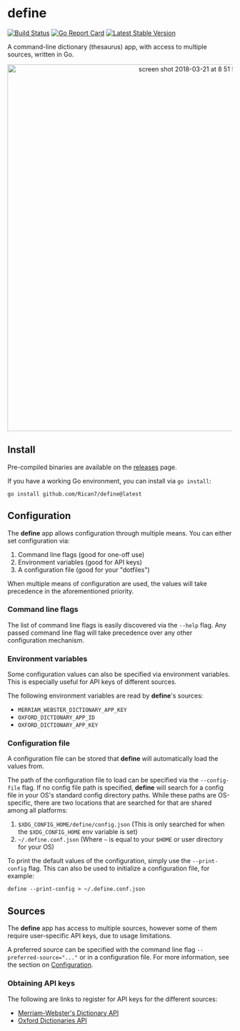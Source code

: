 # define

[![Build Status](https://github.com/Rican7/define/actions/workflows/main.yml/badge.svg?branch=master)](https://github.com/Rican7/define/actions/workflows/main.yml)
[![Go Report Card](https://goreportcard.com/badge/github.com/Rican7/define)](https://goreportcard.com/report/github.com/Rican7/define)
[![Latest Stable Version](https://img.shields.io/github/release/Rican7/define.svg?style=flat)](https://github.com/Rican7/define/releases)

A command-line dictionary (thesaurus) app, with access to multiple sources, written in Go.

<p align="center">
    <img width="822" alt="screen shot 2018-03-21 at 8 51 54 pm" src="https://user-images.githubusercontent.com/742384/37749239-b1b2804e-2d4c-11e8-9e20-f14d1431bbaf.png">
</p>


## Install

Pre-compiled binaries are available on the [releases](https://github.com/Rican7/define/releases) page.

If you have a working Go environment, you can install via `go install`:

```shell
go install github.com/Rican7/define@latest
```


## Configuration

The **define** app allows configuration through multiple means. You can either set configuration via:

1. Command line flags (good for one-off use)
2. Environment variables (good for API keys)
3. A configuration file (good for your "dotfiles")

When multiple means of configuration are used, the values will take precedence in the aforementioned priority.


### Command line flags

The list of command line flags is easily discovered via the `--help` flag. Any passed command line flag will take precedence over any other configuration mechanism.

### Environment variables

Some configuration values can also be specified via environment variables. This is especially useful for API keys of different sources.

The following environment variables are read by **define**'s sources:

- `MERRIAM_WEBSTER_DICTIONARY_APP_KEY`
- `OXFORD_DICTIONARY_APP_ID`
- `OXFORD_DICTIONARY_APP_KEY`

### Configuration file

A configuration file can be stored that **define** will automatically load the values from.

The path of the configuration file to load can be specified via the `--config-file` flag. If no config file path is specified, **define** will search for a config file in your OS's standard config directory paths. While these paths are OS-specific, there are two locations that are searched for that are shared among all platforms:

1. `$XDG_CONFIG_HOME/define/config.json` (This is only searched for when the `$XDG_CONFIG_HOME` env variable is set)
2. `~/.define.conf.json` (Where `~` is equal to your `$HOME` or user directory for your OS)

To print the default values of the configuration, simply use the `--print-config` flag. This can also be used to initialize a configuration file, for example:

```shell
define --print-config > ~/.define.conf.json
```


## Sources

The **define** app has access to multiple sources, however some of them require user-specific API keys, due to usage limitations.

A preferred source can be specified with the command line flag `--preferred-source="..."` or in a configuration file. For more information, see the section on [Configuration](#configuration).

### Obtaining API keys

The following are links to register for API keys for the different sources:

- [Merriam-Webster's Dictionary API](https://www.dictionaryapi.com/register/index.htm)
- [Oxford Dictionaries API](https://developer.oxforddictionaries.com/?tag=#plans)
